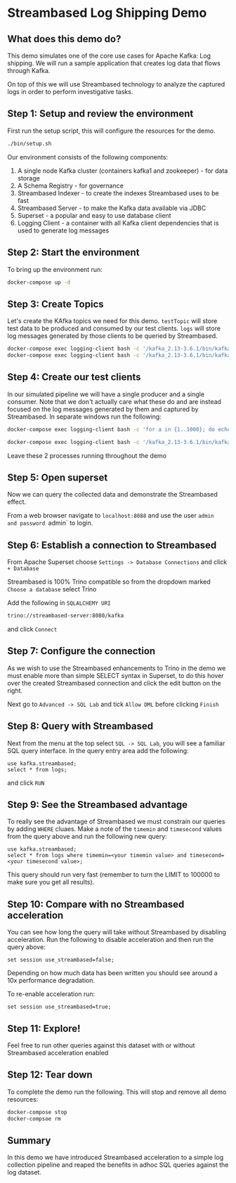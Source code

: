 # Streambased Log Shipping Demo

## What does this demo do?

This demo simulates one of the core use cases for Apache Kafka: Log shipping. We will run a sample application that 
creates log data that flows through Kafka.

On top of this we will use Streambased technology to analyze the captured logs in order to perform investigative tasks.

## Step 1: Setup and review the environment

First run the setup script, this will configure the resources for the demo.

```bash
./bin/setup.sh
```

Our environment consists of the following components:

1. A single node Kafka cluster (containers kafka1 and zookeeper) - for data storage
2. A Schema Registry - for governance
3. Streambased Indexer - to create the indexes Streambased uses to be fast
4. Streambased Server - to make the Kafka data available via JDBC
5. Superset - a popular and easy to use database client
6. Logging Client - a container with all Kafka client dependencies that is used to generate log messages

## Step 2: Start the environment

To bring up the environment run:

```bash
docker-compose up -d
```

## Step 3: Create Topics

Let's create the KAfka topics we need for this demo. `testTopic` will store test data to be produced and consumed by 
our test clients. `logs` will store log messages generated by those clients to be queried by Streambased.

```bash
docker-compose exec logging-client bash -c '/kafka_2.13-3.6.1/bin/kafka-topics.sh --bootstrap-server kafka1:9092 --topic testTopic --create'
docker-compose exec logging-client bash -c '/kafka_2.13-3.6.1/bin/kafka-topics.sh --bootstrap-server kafka1:9092 --topic logs --create'
```

## Step 4: Create our test clients

In our simulated pipeline we will have a single producer and a single consumer. Note that we don't actually care what 
these do and are instead focused on the log messages generated by them and captured by Streambased. In separate windows 
run the following:

```bash
docker-compose exec logging-client bash -c 'for a in {1..1000}; do echo testMessage | /kafka_2.13-3.6.1/bin/kafka-console-producer.sh --bootstrap-server kafka1:9092 --topic testTopic; done'
```

```bash
docker-compose exec logging-client bash -c '/kafka_2.13-3.6.1/bin/kafka-console-consumer.sh --bootstrap-server kafka1:9092 --topic testTopic'
```

Leave these 2 processes running throughout the demo

## Step 5: Open superset

Now we can query the collected data and demonstrate the Streambased effect. 

From a web browser navigate to `localhost:8088` and use the user `admin  and password `admin` to login. 

## Step 6: Establish a connection to Streambased

From Apache Superset choose `Settings -> Database Connections` and click `+ Database`

Streambased is 100% Trino compatible so from the dropdown marked `Choose a database` select Trino

Add the following in `SQLALCHEMY URI`

```bash
trino://streambased-server:8080/kafka
```

and click `Connect`

## Step 7: Configure the connection

As we wish to use the Streambased enhancements to Trino in the demo we must enable more than simple SELECT syntax in 
Superset, to do this hover over the created Streambased connection and click the edit button on the right.

Next go to `Advanced -> SQL Lab` and tick `Allow DML` before clicking `Finish`

## Step 8: Query with Streambased

Next from the menu at the top select `SQL -> SQL Lab`, you will see a familiar SQL query interface. In the query entry 
area add the following:

```
use kafka.streambased;
select * from logs;
```

and click `RUN`

## Step 9: See the Streambased advantage

To really see the advantage of Streambased we must constrain our queries by adding `WHERE` cluaes. Make a note of the 
`timemin` and `timesecond` values from the query above and run the following new query:

```
use kafka.streambased;
select * from logs where timemin=<your timemin value> and timesecond=<your timesecond value>;
```

This query should run very fast (remember to turn the LIMIT to 100000 to make sure you get all results).

## Step 10: Compare with no Streambased acceleration

You can see how long the query will take without Streambased by disabling acceleration. Run the following to disable 
acceleration and then run the query above:

```
set session use_streambased=false;
```

Depending on how much data has been written you should see around a 10x performance degradation. 

To re-enable acceleration run:

```
set session use_streambased=true;
```

## Step 11: Explore!

Feel free to run other queries against this dataset with or without Streambased acceleration enabled

## Step 12: Tear down

To complete the demo run the following. This will stop and remove all demo resources:

```bash
docker-compose stop
docker-compsoe rm
```

## Summary

In this demo we have introduced Streambased acceleration to a simple log collection pipeline and reaped the benefits in 
adhoc SQL queries against the log dataset.
